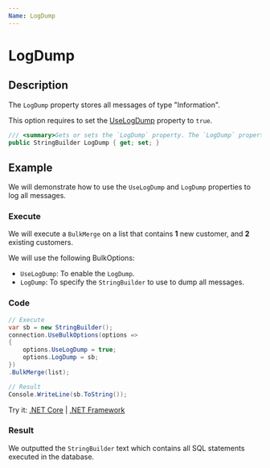 ```yaml
---
Name: LogDump
---
```


# LogDump

## Description

The `LogDump` property stores all messages of type "Information".

This option requires to set the [UseLogDump](use-log-dump.md) property to `true`.

```csharp
/// <summary>Gets or sets the `LogDump` property. The `LogDump` property stores all messages of type "Information". This option requires to set the [UseLogDump](use-log-dump.md) property to `true`.</summary>
public StringBuilder LogDump { get; set; }
```

## Example

We will demonstrate how to use the `UseLogDump` and `LogDump` properties to log all messages.

### Execute

We will execute a `BulkMerge` on a list that contains **1** new customer, and **2** existing customers.

We will use the following BulkOptions:
- `UseLogDump`: To enable the `LogDump`.
- `LogDump`: To specify the `StringBuilder` to use to dump all messages.

### Code

```csharp
// Execute
var sb = new StringBuilder();
connection.UseBulkOptions(options => 
{ 
	options.UseLogDump = true;
	options.LogDump = sb;
})
.BulkMerge(list); 

// Result
Console.WriteLine(sb.ToString());
```

Try it: [.NET Core](https://dotnetfiddle.net/lto6kI) | [.NET Framework](https://dotnetfiddle.net/2p9XFB)

### Result

We outputted the `StringBuilder` text which contains all SQL statements executed in the database.